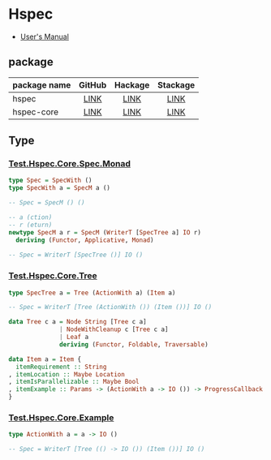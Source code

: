 # Hspec

- [User's Manual](http://hspec.github.io/)

## package

package name | GitHub | Hackage | Stackage
-------------|:------:|:-------:|:--------:
hspec | [LINK](https://github.com/hspec/hspec) | [LINK](https://hackage.haskell.org/package/hspec-2.4.7) | [LINK](https://www.stackage.org/package/hspec)
hspec-core | [LINK](https://github.com/hspec/hspec/tree/master/hspec-core) | [LINK](https://hackage.haskell.org/package/hspec-core-2.4.7) | [LINK](https://www.stackage.org/package/hspec-core)

## Type

### [Test.Hspec.Core.Spec.Monad](https://github.com/hspec/hspec/blob/master/hspec-core/src/Test/Hspec/Core/Spec/Monad.hs)

```haskell
type Spec = SpecWith ()
type SpecWith a = SpecM a ()

-- Spec = SpecM () ()

-- a (ction)
-- r (eturn)
newtype SpecM a r = SpecM (WriterT [SpecTree a] IO r)
  deriving (Functor, Applicative, Monad)
  
-- Spec = WriterT [SpecTree ()] IO ()
```

### [Test.Hspec.Core.Tree](https://github.com/hspec/hspec/blob/master/hspec-core/src/Test/Hspec/Core/Tree.hs)

```haskell
type SpecTree a = Tree (ActionWith a) (Item a)

-- Spec = WriterT [Tree (ActionWith ()) (Item ())] IO ()
```

```haskell
data Tree c a = Node String [Tree c a]
              | NodeWithCleanup c [Tree c a]
              | Leaf a
              deriving (Functor, Foldable, Traversable)
```

```haskell
data Item a = Item {
  itemRequirement :: String
, itemLocation :: Maybe Location
, itemIsParallelizable :: Maybe Bool
, itemExample :: Params -> (ActionWith a -> IO ()) -> ProgressCallback -> IO Result
}
```

### [Test.Hspec.Core.Example](https://github.com/hspec/hspec/blob/master/hspec-core/src/Test/Hspec/Core/Example.hs)

```haskell
type ActionWith a = a -> IO ()

-- Spec = WriterT [Tree (() -> IO ()) (Item ())] IO ()
```













